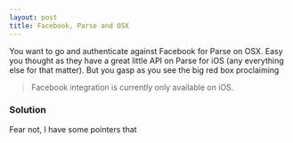 ```yaml
---
layout: post
title: Facebook, Parse and OSX
---
```

You want to go and authenticate against Facebook for Parse on OSX. Easy you thought as they have a great little API on Parse for iOS (any everything else for that matter). But you gasp as you see the big red box proclaiming

> Facebook integration is currently only available on iOS.

### Solution

Fear not, I have some pointers that

